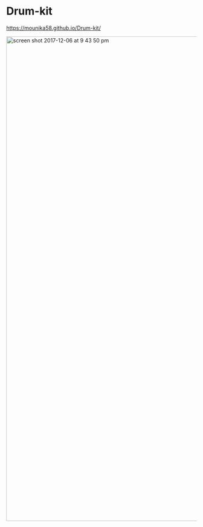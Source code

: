 # Drum-kit

https://mounika58.github.io/Drum-kit/

<img width="1280" alt="screen shot 2017-12-06 at 9 43 50 pm" src="https://user-images.githubusercontent.com/30241726/33697863-bd5eafa6-dace-11e7-85dd-971f233152f1.png">
